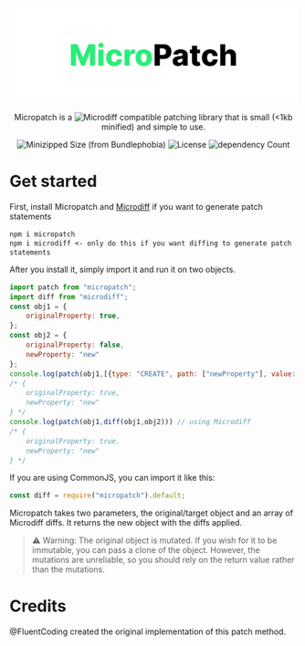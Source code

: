 <div align="center">

![Micropatch Logo](https://raw.githubusercontent.com/AsyncBanana/micropatch/master/Logo.svg)

Micropatch is a ![Microdiff](https://github.com/AsyncBanana/microdiff) compatible patching library that is small (<1kb minified) and simple to use.

![Minizipped Size (from Bundlephobia)](https://img.shields.io/bundlephobia/minzip/micropatch?style=flat-square) ![License](https://img.shields.io/npm/l/micropatch?style=flat-square) ![dependency Count](https://img.shields.io/badge/dependencies-0-green?style=flat-square)

</div>

# Get started

First, install Micropatch and [Microdiff]() if you want to generate patch statements

```
npm i micropatch
npm i microdiff <- only do this if you want diffing to generate patch statements
```

After you install it, simply import it and run it on two objects.

```js
import patch from "micropatch";
import diff from "microdiff";
const obj1 = {
	originalProperty: true,
};
const obj2 = {
	originalProperty: false,
	newProperty: "new"
};
console.log(patch(obj1,[{type: "CREATE", path: ["newProperty"], value: "new"}])); // using diffs from other sources
/* {
	originalProperty: true,
	newProperty: "new"
} */
console.log(patch(obj1,diff(obj1,obj2))) // using Microdiff
/* {
	originalProperty: true,
	newProperty: "new"
} */
```

If you are using CommonJS, you can import it like this:

```js
const diff = require("micropatch").default;
```

Micropatch takes two parameters, the original/target object and an array of Microdiff diffs. It returns the new object with the diffs applied.

> ⚠️ Warning: The original object is mutated. If you wish for it to be immutable, you can pass a clone of the object. However, the mutations are unreliable, so you should rely on the return value rather than the mutations.

# Credits

@FluentCoding created the original implementation of this patch method.
